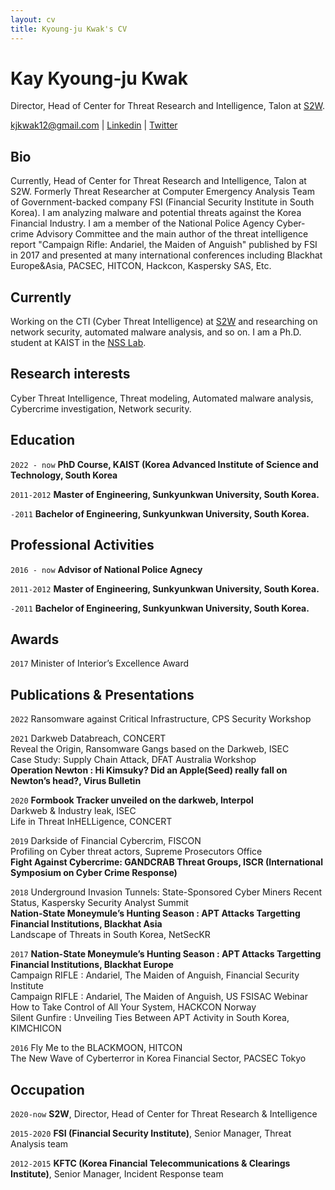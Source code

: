 ```yaml
---
layout: cv
title: Kyoung-ju Kwak's CV
---
```

# Kay Kyoung-ju Kwak

Director, Head of Center for Threat Research and Intelligence, Talon at [S2W](https://s2w.inc/).

<div id="webaddress">
<a href="kjkwak12@gmail.com">kjkwak12@gmail.com</a>
| <a href="https://www.linkedin.com/in/kay-kyoung-ju-kwak-73191664/">Linkedin</a>
| <a href="https://twitter.com/kjkwak12">Twitter</a>
</div>

## Bio
Currently, Head of Center for Threat Research and Intelligence, Talon at S2W. Formerly Threat Researcher at Computer Emergency Analysis Team of Government-backed company FSI (Financial Security Institute in South Korea). I am analyzing malware and potential threats against the Korea Financial Industry. I am a member of the National Police Agency Cyber-crime Advisory Committee and the main author of the threat intelligence report "Campaign Rifle: Andariel, the Maiden of Anguish" published by FSI in 2017 and presented at many international conferences including Blackhat Europe&Asia, PACSEC, HITCON, Hackcon, Kaspersky SAS, Etc.

## Currently

Working on the CTI (Cyber Threat Intelligence) at [S2W](https://s2w.inc/) and researching on network security, automated malware analysis, and so on. 
I am a Ph.D. student at KAIST in the [NSS Lab](https://nss.kaist.ac.kr/).

## Research interests

Cyber Threat Intelligence, Threat modeling, Automated malware analysis, Cybercrime investigation, Network security.

## Education

`2022 - now`
__PhD Course, KAIST (Korea Advanced Institute of Science and Technology, South Korea__

`2011-2012`
__Master of Engineering, Sunkyunkwan University, South Korea.__

`-2011`
__Bachelor of Engineering, Sunkyunkwan University, South Korea.__

## Professional Activities

`2016 - now`
__Advisor of National Police Agnecy__

`2011-2012`
__Master of Engineering, Sunkyunkwan University, South Korea.__

`-2011`
__Bachelor of Engineering, Sunkyunkwan University, South Korea.__

## Awards

`2017`
Minister of Interior’s Excellence Award


## Publications & Presentations

<!-- A list is also available [online](http://scholar.google.co.uk/citations?user=LTOTl0YAAAAJ) -->

`2022`
Ransomware against Critical Infrastructure, CPS Security Workshop

`2021`
Darkweb Databreach, CONCERT\
Reveal the Origin, Ransomware Gangs based on the Darkweb, ISEC\
Case Study: Supply Chain Attack, DFAT Australia Workshop\
__Operation Newton : Hi Kimsuky? Did an Apple(Seed) really fall on Newton’s head?, Virus Bulletin__

`2020`
__Formbook Tracker unveiled on the darkweb, Interpol__\
Darkweb & Industry leak, ISEC\
Life in Threat InHELLigence, CONCERT

`2019`
Darkside of Financial Cybercrim, FISCON\
Profiling on Cyber threat actors, Supreme Prosecutors Office\
__Fight Against Cybercrime: GANDCRAB Threat Groups, ISCR (International Symposium on Cyber Crime Response)__

`2018`
Underground Invasion Tunnels: State-Sponsored Cyber Miners Recent Status, Kaspersky Security Analyst Summit\
__Nation-State Moneymule’s Hunting Season : APT Attacks Targetting Financial Institutions, Blackhat Asia__\
Landscape of Threats in South Korea, NetSecKR

`2017`
__Nation-State Moneymule’s Hunting Season : APT Attacks Targetting Financial Institutions, Blackhat Europe__\
Campaign RIFLE : Andariel, The Maiden of Anguish, Financial Security Institute\
Campaign RIFLE : Andariel, The Maiden of Anguish, US FSISAC Webinar\
How to Take Control of All Your System, HACKCON Norway\
Silent Gunfire : Unveiling Ties Between APT Activity in South Korea, KIMCHICON

`2016`
Fly Me to the BLACKMOON, HITCON\
The New Wave of Cyberterror in Korea Financial Sector, PACSEC Tokyo

## Occupation
`2020-now`
__S2W__, Director, Head of Center for Threat Research & Intelligence

`2015-2020`
__FSI (Financial Security Institute)__, Senior Manager, Threat Analysis team

`2012-2015`
__KFTC (Korea Financial Telecommunications & Clearings Institute)__, Senior Manager, Incident Response team



<!-- ### Footer

Last updated: June 2022 -->


